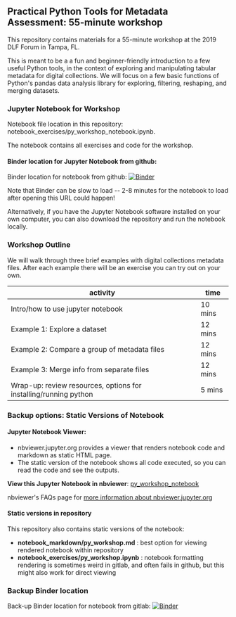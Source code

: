 ## Practical Python Tools for Metadata Assessment: 55-minute workshop

This repository contains materials for a 55-minute workshop at the 2019 DLF Forum in Tampa, FL. 

This is meant to be a a fun and beginner-friendly introduction to a few useful Python tools, in the context of exploring and manipulating tabular metadata for digital collections. We will focus on a few basic functions of Python's pandas data analysis library for exploring, filtering, reshaping, and merging datasets.


### Jupyter Notebook for Workshop 
Notebook file location in this repository: notebook_exercises/py_workshop_notebook.ipynb.   

The notebook contains all exercises and code for the workshop.   

#### Binder location for Jupyter Notebook from github:  
Binder location for notebook from github: [![Binder](https://mybinder.org/badge_logo.svg)](https://mybinder.org/v2/gh/morganem0/py-workshop-DLF2019/master)   

Note that Binder can be slow to load -- 2-8 minutes for the notebook to load after opening this URL could happen! 

Alternatively, if you have the Jupyter Notebook software installed on your own computer, you can also download the repository and run the notebook locally.   

### Workshop Outline

We will walk through three brief examples with digital collections metadata files. After each example there will be an exercise you can try out on your own. 

| activity | time |
| ------ | ------ |
| Intro/how to use jupyter notebook | 10 mins   |
| Example 1: Explore a dataset|  12 mins | 
| Example 2: Compare a group of metadata files | 12 mins| 
| Example 3: Merge info from separate files  |  12 mins | 
| Wrap-up: review resources, options for installing/running python | 5 mins| 


### Backup options: Static Versions of Notebook 

#### Jupyter Notebook Viewer:
* nbviewer.jupyter.org provides a viewer that renders notebook code and markdown as static HTML page.   
* The static version of the notebook shows all code executed, so you can read the code and see the outputs.  

**View this Jupyter Notebook in nbviewer**: [py_workshop_notebook](https://nbviewer.jupyter.org/urls/gitlab.com/morganem/py-workshop-dlf2019/raw/master/notebook_exercises/py_workshop_notebook.ipynb)

nbviewer's FAQs page for [more information about nbviewer.jupyter.org](https://nbviewer.jupyter.org/faq)

#### Static versions in repository 
This repository also contains static versions of the notebook: 
* **notebook_markdown/py_workshop.md** : best option for viewing rendered notebook within repository 
* **notebook_exercises/py_workshop.ipynb** : notebook formatting rendering is sometimes weird in gitlab, and often fails in github, but this might also work for direct viewing

### Backup Binder location 
Back-up Binder location for notebook from gitlab: [![Binder](https://mybinder.org/badge_logo.svg)](https://mybinder.org/v2/gl/morganem%2Fpy-workshop-dlf2019/master)
